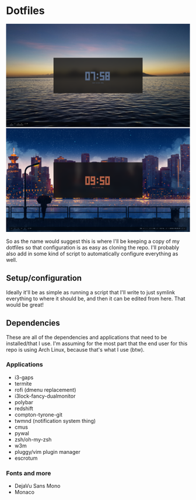 # Dotfiles

![day](docs/day.png)
![night](docs/night.png)

So as the name would suggest this is where I'll be keeping a copy of my dotfiles so that configuration is as easy as cloning the repo.
I'll probably also add in some kind of script to automatically configure everything as well.

## Setup/configuration

Ideally it'll be as simple as running a script that I'll write to just symlink everything to where it should be, and then it can be edited from here.
That would be great!

## Dependencies

These are all of the dependencies and applications that need to be installed/that I use.
I'm assuming for the most part that the end user for this repo is using Arch Linux, because that's what I use (btw).

### Applications

- i3-gaps
- termite
- rofi (dmenu replacement)
- i3lock-fancy-dualmonitor
- polybar
- redshift
- compton-tyrone-git
- twmnd (notification system thing)
- cmus
- pywal
- zsh/oh-my-zsh
- w3m
- pluggy/vim plugin manager
- escrotum

### Fonts and more

- DejaVu Sans Mono
- Monaco
